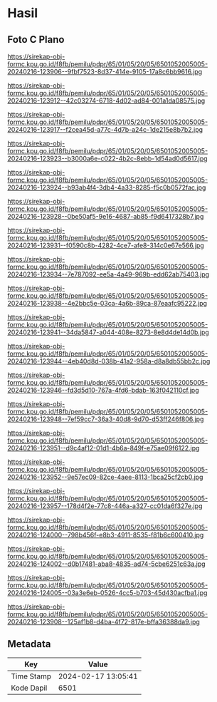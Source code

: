 # Hasil

## Foto C Plano

https://sirekap-obj-formc.kpu.go.id/f8fb/pemilu/pdpr/65/01/05/20/05/6501052005005-20240216-123906--9fbf7523-8d37-414e-9105-17a8c6bb9616.jpg

https://sirekap-obj-formc.kpu.go.id/f8fb/pemilu/pdpr/65/01/05/20/05/6501052005005-20240216-123912--42c03274-6718-4d02-ad84-001a1da08575.jpg

https://sirekap-obj-formc.kpu.go.id/f8fb/pemilu/pdpr/65/01/05/20/05/6501052005005-20240216-123917--f2cea45d-a77c-4d7b-a24c-1de215e8b7b2.jpg

https://sirekap-obj-formc.kpu.go.id/f8fb/pemilu/pdpr/65/01/05/20/05/6501052005005-20240216-123923--b3000a6e-c022-4b2c-8ebb-1d54ad0d5617.jpg

https://sirekap-obj-formc.kpu.go.id/f8fb/pemilu/pdpr/65/01/05/20/05/6501052005005-20240216-123924--b93ab4f4-3db4-4a33-8285-f5c0b0572fac.jpg

https://sirekap-obj-formc.kpu.go.id/f8fb/pemilu/pdpr/65/01/05/20/05/6501052005005-20240216-123928--0be50af5-9e16-4687-ab85-f9d6417328b7.jpg

https://sirekap-obj-formc.kpu.go.id/f8fb/pemilu/pdpr/65/01/05/20/05/6501052005005-20240216-123931--f0590c8b-4282-4ce7-afe8-314c0e67e566.jpg

https://sirekap-obj-formc.kpu.go.id/f8fb/pemilu/pdpr/65/01/05/20/05/6501052005005-20240216-123934--7e787092-ee5a-4a49-969b-edd62ab75403.jpg

https://sirekap-obj-formc.kpu.go.id/f8fb/pemilu/pdpr/65/01/05/20/05/6501052005005-20240216-123938--4e2bbc5e-03ca-4a6b-89ca-87eaafc95222.jpg

https://sirekap-obj-formc.kpu.go.id/f8fb/pemilu/pdpr/65/01/05/20/05/6501052005005-20240216-123941--34da5847-a044-408e-8273-8e8d4de14d0b.jpg

https://sirekap-obj-formc.kpu.go.id/f8fb/pemilu/pdpr/65/01/05/20/05/6501052005005-20240216-123944--4eb40d8d-038b-41a2-958a-d8a8db55bb2c.jpg

https://sirekap-obj-formc.kpu.go.id/f8fb/pemilu/pdpr/65/01/05/20/05/6501052005005-20240216-123946--fd3d5d10-767a-4fd6-bdab-163f042110cf.jpg

https://sirekap-obj-formc.kpu.go.id/f8fb/pemilu/pdpr/65/01/05/20/05/6501052005005-20240216-123948--7ef59cc7-36a3-40d8-9d70-d53ff246f806.jpg

https://sirekap-obj-formc.kpu.go.id/f8fb/pemilu/pdpr/65/01/05/20/05/6501052005005-20240216-123951--d9c4af12-01d1-4b6a-849f-e75ae09f6122.jpg

https://sirekap-obj-formc.kpu.go.id/f8fb/pemilu/pdpr/65/01/05/20/05/6501052005005-20240216-123952--9e57ec09-82ce-4aee-8113-1bca25cf2cb0.jpg

https://sirekap-obj-formc.kpu.go.id/f8fb/pemilu/pdpr/65/01/05/20/05/6501052005005-20240216-123957--178d4f2e-77c8-446a-a327-cc01da6f327e.jpg

https://sirekap-obj-formc.kpu.go.id/f8fb/pemilu/pdpr/65/01/05/20/05/6501052005005-20240216-124000--798b456f-e8b3-4911-8535-f81b6c600410.jpg

https://sirekap-obj-formc.kpu.go.id/f8fb/pemilu/pdpr/65/01/05/20/05/6501052005005-20240216-124002--d0b17481-aba8-4835-ad74-5cbe6251c63a.jpg

https://sirekap-obj-formc.kpu.go.id/f8fb/pemilu/pdpr/65/01/05/20/05/6501052005005-20240216-124005--03a3e6eb-0526-4cc5-b703-45d430acfba1.jpg

https://sirekap-obj-formc.kpu.go.id/f8fb/pemilu/pdpr/65/01/05/20/05/6501052005005-20240216-123908--125af1b8-d4ba-4f72-817e-bffa36388da9.jpg


## Metadata

| Key        | Value               |
| ---------- | ------------------- |
| Time Stamp | 2024-02-17 13:05:41 |
| Kode Dapil | 6501                |



